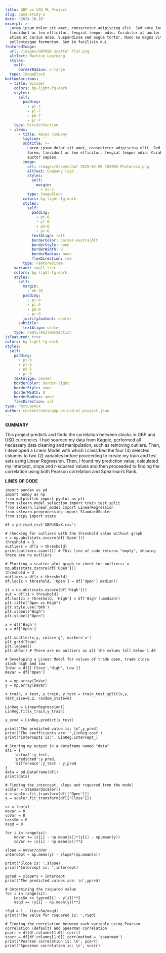 ```yaml
---
title: GBP vs USD ML Project
slug: case-study-2
date: '2024-10-16'
excerpt: >-
  Lorem ipsum dolor sit amet, consectetur adipiscing elit. Sed ante lorem,
  tincidunt ac leo efficitur, feugiat tempor odio. Curabitur at auctor sapien.
  Etiam at cursus enim. Suspendisse sed augue tortor. Nunc eu magna vitae lorem
  pellentesque fermentum. Sed in facilisis dui.
featuredImage:
  url: /images/GBPUSD Scatter Plot.png
  altText: Machine Learning
  styles:
    self:
      borderRadius: x-large
  type: ImageBlock
bottomSections:
  - title: Divider
    colors: bg-light-fg-dark
    styles:
      self:
        padding:
          - pt-7
          - pl-7
          - pb-7
          - pr-7
    type: DividerSection
  - items:
      - title: About Company
        tagline: ''
        subtitle: >-
          Lorem ipsum dolor sit amet, consectetur adipiscing elit. Sed ante
          lorem, tincidunt ac leo efficitur, feugiat tempor odio. Curabitur at
          auctor sapien.
        image:
          url: /images/Screenshot 2025-02-05 193005-Photoroom.png
          altText: Company logo
          styles:
            self:
              margin:
                - ml-3
          type: ImageBlock
        colors: bg-light-fg-dark
        styles:
          self:
            padding:
              - pt-6
              - pl-6
              - pb-6
              - pr-6
            textAlign: left
            borderColor: border-neutralAlt
            borderStyle: none
            borderWidth: 0
            borderRadius: none
            flexDirection: row
        type: FeaturedItem
    variant: small-list
    colors: bg-light-fg-dark
    styles:
      self:
        margin:
          - mb-20
        padding:
          - pt-0
          - pl-0
          - pb-0
          - pr-0
        justifyContent: center
      subtitle:
        textAlign: center
    type: FeaturedItemsSection
isFeatured: true
colors: bg-light-fg-dark
styles:
  self:
    padding:
      - pt-5
      - pl-5
      - pb-5
      - pr-5
    textAlign: center
    borderColor: border-light
    borderStyle: none
    borderWidth: 0
    borderRadius: none
    flexDirection: col
type: PostLayout
author: content/data/gbp-vs-usd-ml-project.json
---
```

**SUMMARY**

This project predicts and finds the correlation between stocks in GBP and USD currencies. I had
sourced my data from Kaggle, performed all necessary data cleaning and manipulation, such as
removing outliers. Then, I developed a Linear Model with which I classified the four (4) selected
columns to two (2) variables before proceeding to create my train and test sets using Linear
Regression. Then, I found my prediction value, calculated my intercept, slope and r-squared values
and then proceeded to finding the correlation using both Pearson correlation and Spearman’s
Rank.

**LINES OF CODE**

```
import pandas as pd
import numpy as np
from matplotlib import pyplot as plt
from sklearn.model_selection import train_test_split
from sklearn.linear_model import LinearRegression
from sklearn.preprocessing import StandardScaler
from scipy import stats

df = pd.read_csv('GBPUSD=X.csv')

# Checking for outliers with the threshold value without graph
z = np.abs(stats.zscore(df['Open']))
threshold = 3
outliers = df[z > threshold]
print(outliers.count()) # This line of code returns "empty", showing there are no outliers

# Plotting a scatter plot graph to check for outliersz = np.abs(stats.zscore(df['Open']))
threshold = 3
outliers = df[z > threshold]
df.loc[z > threshold, 'Open'] = df['Open'].median()

z1 = np.abs(stats.zscore(df['High']))
out = df[z1 > threshold]
df.loc[z1 > threshold, 'High'] = df['High'].median()
plt.title("Open vs High")
plt.style.use('bmh')
plt.xlabel("High")
plt.ylabel("Open")

x = df['High']
y = df['Open']

plt.scatter(x,y, color='g', marker='o')
plt.grid(True)
plt.legend()
plt.show() # There are no outliers as all the values fall below 1.40

# Developing a Linear Model for values of trade open, trade close, stock high and low
InVar = df[['Close','High','Low']]
DeVar = df['Open']

x = np.array(InVar)
y = np.array(DeVar)

x_train, x_test, y_train, y_test = train_test_split(x,y, test_size=0.2, random_state=0)

LinReg = LinearRegression()
LinReg.fit(x_train,y_train)

y_pred = LinReg.predict(x_test)

print("The predicted value is: \n",y_pred)
print("The coefficients are: ",LinReg.coef_)
print('intercepts is:', LinReg.intercept_)

# Storing my output in a dataframe named "data"
df1 = {
    'actual':y_test,
    'predicted':y_pred,
    'difference':y_test - y_pred
}
data = pd.DataFrame(df1)
print(data)

# Finding the intercept, slope and rsquared from the model
scaler = StandardScaler()
x = scaler.fit_transform(df[['Open']])
y = scaler.fit_transform(df[['Close']])

sz = len(x)
noVar = 0
coVar = 0
LossSm = 0
msqd = 0

for i in range(sz):
    noVar += (x[i] - np.mean(x))*(y[i] - np.mean(y))
    coVar += (x[i] - np.mean(x))**2

slope = noVar/coVar
intercept = np.mean(y) - slope*(np.mean(x))

print('Slope is: ',slope)
print('Intercept is: ',intercept)

ypred = slope*x + intercept
print('The predicted values are: \n',ypred)

# Determining the rsquared value
for i in range(sz):
    LossSm += (ypred[i] - y[i])**2
    msqd += (y[i] - np.mean(y))**2

rSqd = 1 - (LossSm/msqd)
print('The value for rSquared is: ',rSqd)

# Finding the correlation between each variable using Pearson correlation (default) and Spearman correlation
pcorr = df[df.columns[1:6]].corr()
scorr = df[df.columns[1:6]].corr(method = 'spearman')
print('Pearson correlation is: \n', pcorr)
print('Spearman correlation is: \n', scorr)
```


